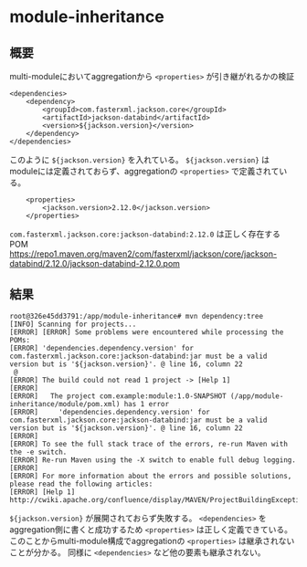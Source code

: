 # module-inheritance

## 概要
multi-moduleにおいてaggregationから `<properties>` が引き継がれるかの検証

```
<dependencies>
    <dependency>
        <groupId>com.fasterxml.jackson.core</groupId>
        <artifactId>jackson-databind</artifactId>
        <version>${jackson.version}</version>
    </dependency>
</dependencies>
```

このように `${jackson.version}` を入れている。
`${jackson.version}` はmoduleには定義されておらず、aggregationの `<properties>` で定義されている。

```bigquery
    <properties>
        <jackson.version>2.12.0</jackson.version>
    </properties>
```

`com.fasterxml.jackson.core:jackson-databind:2.12.0` は正しく存在するPOM  
https://repo1.maven.org/maven2/com/fasterxml/jackson/core/jackson-databind/2.12.0/jackson-databind-2.12.0.pom

## 結果

```
root@326e45dd3791:/app/module-inheritance# mvn dependency:tree
[INFO] Scanning for projects...
[ERROR] [ERROR] Some problems were encountered while processing the POMs:
[ERROR] 'dependencies.dependency.version' for com.fasterxml.jackson.core:jackson-databind:jar must be a valid version but is '${jackson.version}'. @ line 16, column 22
 @
[ERROR] The build could not read 1 project -> [Help 1]
[ERROR]
[ERROR]   The project com.example:module:1.0-SNAPSHOT (/app/module-inheritance/module/pom.xml) has 1 error
[ERROR]     'dependencies.dependency.version' for com.fasterxml.jackson.core:jackson-databind:jar must be a valid version but is '${jackson.version}'. @ line 16, column 22
[ERROR]
[ERROR] To see the full stack trace of the errors, re-run Maven with the -e switch.
[ERROR] Re-run Maven using the -X switch to enable full debug logging.
[ERROR]
[ERROR] For more information about the errors and possible solutions, please read the following articles:
[ERROR] [Help 1] http://cwiki.apache.org/confluence/display/MAVEN/ProjectBuildingException
```

`${jackson.version}` が展開されておらず失敗する。
`<dependencies>` をaggregation側に書くと成功するため `<properties>` は正しく定義できている。
このことからmulti-module構成でaggregationの `<properties>` は継承されないことが分かる。
同様に `<dependencies>` など他の要素も継承されない。

